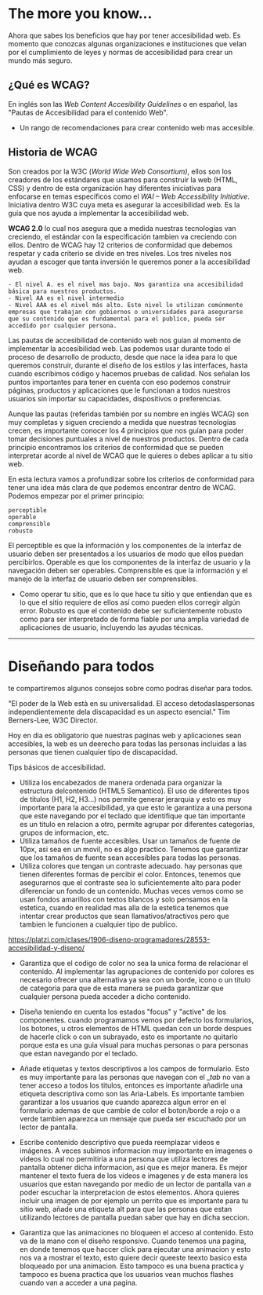 # The more you know... 

Ahora que sabes los beneficios que hay por tener accesibilidad web. Es momento que conozcas algunas organizaciones e instituciones que velan por el cumplimiento de leyes y normas de accesibilidad para crear un mundo más seguro.

## ¿Qué es WCAG?

En inglés son las _Web  Content Accesibility Guidelines_ o en español, las "Pautas de Accesibilidad para el contenido Web". 
-	Un rango de recomendaciones para crear contenido web mas accesible.

## Historia de WCAG
Son creados por la W3C (_World Wide Web Consortium)_, ellos son los creadores de los estándares que usamos para construir la web (HTML, CSS) y dentro de esta organización hay diferentes iniciativas para enfocarse en temas específicos como el _WAI – Web Accessibility Initiative_. Iniciativa dentro W3C cuya meta es asegurar la accesibilidad web. Es la guía que nos ayuda a implementar la accesibilidad web.

**WCAG 2.0** lo cual nos asegura que a medida nuestras tecnologías van creciendo, el estándar con la especificación tambien va creciendo con ellos. Dentro de WCAG hay 12 criterios de conformidad que debemos respetar y cada criterio se divide en tres niveles. Los tres niveles nos ayudan a escoger que tanta inversión le queremos poner a la accesibilidad web.

	- El nivel A. es el nivel mas bajo. Nos garantiza una accesibilidad básica para nuestros productos.
	- Nivel AA es el nivel intermedio
	- Nivel AAA es el nivel más alto. Este nivel lo utilizan comúnmente empresas que trabajan con gobiernos o universidades para asegurarse que su contenido que es fundamental para el publico, pueda ser accedido por cualquier persona.

Las pautas de accesibilidad de contenido web nos guían al momento de implementar la accesibilidad web. Las podemos usar durante todo el proceso de desarrollo de producto, desde que nace la idea para lo que queremos construir, durante el diseño de los estilos y las interfaces, hasta cuando escribimos código y hacemos pruebas de calidad. Nos señalan los puntos importantes para tener en cuenta con eso podemos construir páginas, productos y aplicaciones que le funcionan a todos nuestros usuarios sin importar su capacidades, dispositivos o preferencias.

Aunque las pautas (referidas también por su nombre en inglés WCAG) son muy completas y siguen creciendo a medida que nuestras tecnologías crecen, es importante conocer los 4 principios que nos guían para poder tomar decisiones puntuales a nivel de nuestros productos. Dentro de cada principio encontramos los criterios de conformidad que se pueden interpretar acorde al nivel de WCAG que le quieres o debes aplicar a tu sitio web. 

En esta lectura vamos a profundizar sobre los criterios de conformidad para tener una idea más clara de que podemos encontrar dentro de WCAG. Podemos empezar por el primer principio:

	perceptible
	operable
	comprensible
	robusto

El perceptible es que la información y los componentes de la interfaz de usuario deben ser presentados a los usuarios de modo que ellos puedan percibirlos.
Operable es que los componentes de la interfaz de usuario y la navegación deben ser operables.
Comprensible es que la información y el manejo de la interfaz de usuario deben ser comprensibles.
-	Como operar tu sitio, que es lo que hace tu sitio y que entiendan que es lo que el sitio requiere de ellos así como pueden ellos corregir algún error.
Robusto es que el contenido debe ser suficientemente robusto como para ser interpretado de forma fiable por una amplia variedad de aplicaciones de usuario, incluyendo las ayudas técnicas.

---

# Diseñando para todos
te compartiremos algunos consejos sobre como podras diseñar para todos.


"El poder de la Web està en su universalidad. El acceso detodaslaspersonas independientemente dela discapacidad es un aspecto esencial." Tim Berners-Lee, W3C Director.

Hoy en dia es obligatorio que nuestras paginas web y aplicaciones sean accesibles, la web es un deerecho para todas las personas incluidas a las personas que tienen cualquier tipo de discapacidad.

Tips básicos de accesibilidad.
- Utiliza los encabezados de manera ordenada para organizar la estructura delcontenido (HTML5 Semantico). El uso de diferentes tipos de titulos (H1, H2, H3...) nos permite generar jerarquia y esto es muy importante para la accesibilidad, ya que esto le garantiza a una persona que este navegando por el teclado que identifique que tan importante es un titulo en relacion a otro, permite agrupar por diferentes categorias, grupos de informacion, etc.
- Utiliza tamaños de fuente accesibles.
	Usar un tamaños de fuente de 10px, asi sea en un movil, no es algo practico. Tenemos que garantizar que los tamaños de fuente sean accesibles para todas las personas.
- Utiliza colores que tengan un contraste adecuado.
	hay personas que tienen diferentes formas de percibir el color. Entonces, tenemos que asegurarnos que el contraste sea lo suficientemente alto para poder diferenciar un fondo de un contenido. Muchas veces vemos como se usan fondos amarillos con textos blancos y solo pensamos en la estetica, cuando en realidad mas alla de la estetica tenemos que intentar crear productos que sean llamativos/atractivos pero que tambien le funcionen a cualquier tipo de publico.

https://platzi.com/clases/1906-diseno-programadores/28553-accesibilidad-y-diseno/

- Garantiza que el codigo de color no sea la unica forma de relacionar el contenido.
	Al implementar las agrupaciones de contenido por colores es necesario ofrecer una alternativa ya sea con un borde, icono o un titulo de categoria para que de esta manera se pueda garantizar que cualquier persona pueda acceder a dicho contenido.

- Diseña teniendo en cuenta los estados "focus" y "active" de los componentes.
	 cuando programamos vemos por defecto los formularios, los botones, u otros elementos de HTML quedan con un borde despues de hacerle click o con un subrayado, esto es importante no quitarlo porque esta es una guia visual para muchas personas o para personas que estan navegando por el teclado.

- Añade etiquetas y textos descriptivos a los campos de formulario.
	Esto es muy importante para las personas que navegan con el __tab_ no van a tener acceso a todos los titulos, entonces es importante añadirle una etiqueta descriptiva como son las Aria-Labels. 
	Es importante tambien garantizar a los usuarios que cuando aparezca algun error en el formulario ademas de que cambie de color el boton/borde a rojo o a verde tambien aparezca un mensaje que pueda ser escuchado por un lector de pantalla.
	
- Escribe contenido descriptivo que pueda reemplazar videos e imágenes.
	A veces subimos informacion muy importante en imagenes o videos lo cual no permitiria a una persona que utiliza lectores de pantalla obtener dicha informacion, asi que es mejor manera.
	Es mejor mantener el texto fuera de los videos e imagenes y de esta manera los usuarios que estan navegando por medio de un lector de pantalla van a poder escuchar la interpretacion de estos elementos.
	Ahora quieres incluir una imagen de por ejemplo un perrito que es importante para tu sitio web, añade una etiqueta alt para que las personas que estan utilizando lectores de pantalla puedan saber que hay en dicha seccion. 


- Garantiza que las animaciones no bloqueen el acceso al contenido.
	Esto va de la mano con el diseño responsivo. Cuando tenemos una pagina, en donde tenemos que haccer click para ejecutar una animacion y esto nos va a mostrar el texto, esto quiere decir queeste teexto basico esta bloqueado por una animacion. Esto tampoco es una buena practica y tampoco es buena practica que los usuarios vean muchos flashes cuando van a acceder a una pagina. 


